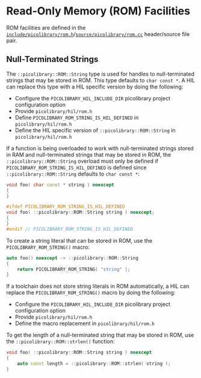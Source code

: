 # Read-Only Memory (ROM) Facilities
ROM facilities are defined in the
[`include/picolibrary/rom.h`](https://github.com/apcountryman/picolibrary/blob/main/include/picolibrary/rom.h)/[`source/picolibrary/rom.cc`](https://github.com/apcountryman/picolibrary/blob/main/source/picolibrary/rom.cc)
header/source file pair.

## Null-Terminated Strings
The `::picolibrary::ROM::String` type is used for handles to null-terminated strings that
may be stored in ROM.
This type defaults to `char const *`.
A HIL can replace this type with a HIL specific version by doing the following:
- Configure the `PICOLIBRARY_HIL_INCLUDE_DIR` picolibrary project configuration option
- Provide `picolibrary/hil/rom.h`
- Define `PICOLIBRARY_ROM_STRING_IS_HIL_DEFINED` in `picolibrary/hil/rom.h`
- Define the HIL specific version of `::picolibrary::ROM::String` in
  `picolibrary/hil/rom.h`

If a function is being overloaded to work with null-terminated strings stored in RAM and
null-terminated strings that may be stored in ROM, the `::picolibrary::ROM::String`
overload must only be defined if `PICOLIBRARY_ROM_STRING_IS_HIL_DEFINED` is defined since
`::picolibrary::ROM::String` defaults to `char const *`:
```c++
void foo( char const * string ) noexcept
{
}

#ifdef PICOLIBRARY_ROM_STRING_IS_HIL_DEFINED
void foo( ::picolibrary::ROM::String string ) noexcept;
{
}
#endif // PICOLIBRARY_ROM_STRING_IS_HIL_DEFINED
```

To create a string literal that can be stored in ROM, use the `PICOLIBRARY_ROM_STRING()`
macro:
```c++
auto foo() noexcept -> ::picolibrary::ROM::String
{
    return PICOLIBRARY_ROM_STRING( "string" );
}
```
If a toolchain does not store string literals in ROM automatically, a HIL can replace the
`PICOLIBRARY_ROM_STRING()` macro by doing the following:
- Configure the `PICOLIBRARY_HIL_INCLUDE_DIR` picolibrary project configuration option
- Provide `picolibrary/hil/rom.h`
- Define the macro replacement in `picolibrary/hil/rom.h`

To get the length of a null-terminated string that may be stored in ROM, use the
`::picolibrary::ROM::strlen()` function:
```c++
void foo( ::picolibrary::ROM::String string ) noexcept
{
    auto const length = ::picolibrary::ROM::strlen( string );
}
```
